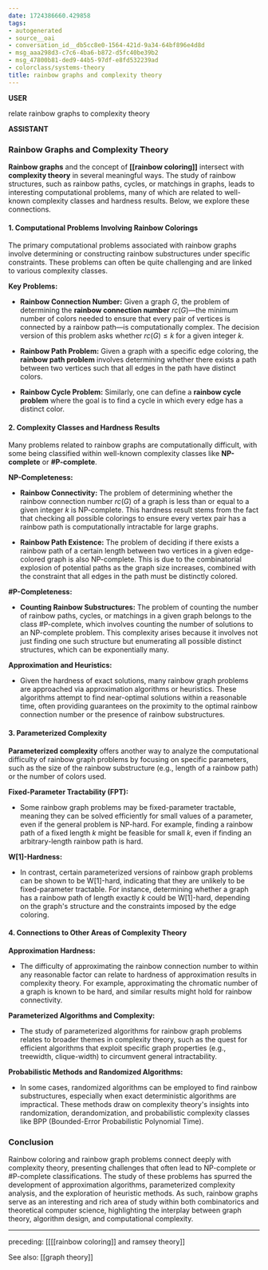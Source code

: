 ```yaml
---
date: 1724386660.429858
tags:
- autogenerated
- source__oai
- conversation_id__db5cc8e0-1564-421d-9a34-64bf896e4d8d
- msg_aaa298d3-c7c6-4ba6-b872-d5fc40be39b2
- msg_47800b81-ded9-44b5-97df-e8fd532239ad
- colorclass/systems-theory
title: rainbow graphs and complexity theory
---
```


**USER**

relate rainbow graphs to complexity theory


**ASSISTANT**

### Rainbow Graphs and Complexity Theory

**Rainbow graphs** and the concept of **[[rainbow coloring]]** intersect with **complexity theory** in several meaningful ways. The study of rainbow structures, such as rainbow paths, cycles, or matchings in graphs, leads to interesting computational problems, many of which are related to well-known complexity classes and hardness results. Below, we explore these connections.

#### 1. **Computational Problems Involving Rainbow Colorings**

The primary computational problems associated with rainbow graphs involve determining or constructing rainbow substructures under specific constraints. These problems can often be quite challenging and are linked to various complexity classes.

**Key Problems:**
- **Rainbow Connection Number:** Given a graph $G$, the problem of determining the **rainbow connection number** $rc(G)$—the minimum number of colors needed to ensure that every pair of vertices is connected by a rainbow path—is computationally complex. The decision version of this problem asks whether $rc(G) \leq k$ for a given integer $k$.

- **Rainbow Path Problem:** Given a graph with a specific edge coloring, the **rainbow path problem** involves determining whether there exists a path between two vertices such that all edges in the path have distinct colors.

- **Rainbow Cycle Problem:** Similarly, one can define a **rainbow cycle problem** where the goal is to find a cycle in which every edge has a distinct color.

#### 2. **Complexity Classes and Hardness Results**

Many problems related to rainbow graphs are computationally difficult, with some being classified within well-known complexity classes like **NP-complete** or **#P-complete**.

**NP-Completeness:**
- **Rainbow Connectivity:** The problem of determining whether the rainbow connection number $rc(G)$ of a graph is less than or equal to a given integer $k$ is NP-complete. This hardness result stems from the fact that checking all possible colorings to ensure every vertex pair has a rainbow path is computationally intractable for large graphs.

- **Rainbow Path Existence:** The problem of deciding if there exists a rainbow path of a certain length between two vertices in a given edge-colored graph is also NP-complete. This is due to the combinatorial explosion of potential paths as the graph size increases, combined with the constraint that all edges in the path must be distinctly colored.

**#P-Completeness:**
- **Counting Rainbow Substructures:** The problem of counting the number of rainbow paths, cycles, or matchings in a given graph belongs to the class #P-complete, which involves counting the number of solutions to an NP-complete problem. This complexity arises because it involves not just finding one such structure but enumerating all possible distinct structures, which can be exponentially many.

**Approximation and Heuristics:**
- Given the hardness of exact solutions, many rainbow graph problems are approached via approximation algorithms or heuristics. These algorithms attempt to find near-optimal solutions within a reasonable time, often providing guarantees on the proximity to the optimal rainbow connection number or the presence of rainbow substructures.

#### 3. **Parameterized Complexity**

**Parameterized complexity** offers another way to analyze the computational difficulty of rainbow graph problems by focusing on specific parameters, such as the size of the rainbow substructure (e.g., length of a rainbow path) or the number of colors used.

**Fixed-Parameter Tractability (FPT):**
- Some rainbow graph problems may be fixed-parameter tractable, meaning they can be solved efficiently for small values of a parameter, even if the general problem is NP-hard. For example, finding a rainbow path of a fixed length $k$ might be feasible for small $k$, even if finding an arbitrary-length rainbow path is hard.

**W[1]-Hardness:**
- In contrast, certain parameterized versions of rainbow graph problems can be shown to be W[1]-hard, indicating that they are unlikely to be fixed-parameter tractable. For instance, determining whether a graph has a rainbow path of length exactly $k$ could be W[1]-hard, depending on the graph's structure and the constraints imposed by the edge coloring.

#### 4. **Connections to Other Areas of Complexity Theory**

**Approximation Hardness:**
- The difficulty of approximating the rainbow connection number to within any reasonable factor can relate to hardness of approximation results in complexity theory. For example, approximating the chromatic number of a graph is known to be hard, and similar results might hold for rainbow connectivity.

**Parameterized Algorithms and Complexity:**
- The study of parameterized algorithms for rainbow graph problems relates to broader themes in complexity theory, such as the quest for efficient algorithms that exploit specific graph properties (e.g., treewidth, clique-width) to circumvent general intractability.

**Probabilistic Methods and Randomized Algorithms:**
- In some cases, randomized algorithms can be employed to find rainbow substructures, especially when exact deterministic algorithms are impractical. These methods draw on complexity theory's insights into randomization, derandomization, and probabilistic complexity classes like BPP (Bounded-Error Probabilistic Polynomial Time).

### Conclusion

Rainbow coloring and rainbow graph problems connect deeply with complexity theory, presenting challenges that often lead to NP-complete or #P-complete classifications. The study of these problems has spurred the development of approximation algorithms, parameterized complexity analysis, and the exploration of heuristic methods. As such, rainbow graphs serve as an interesting and rich area of study within both combinatorics and theoretical computer science, highlighting the interplay between graph theory, algorithm design, and computational complexity.


---

preceding: [[[[rainbow coloring]] and ramsey theory]]

See also: [[graph theory]]